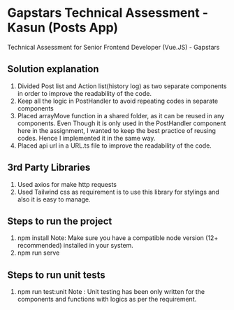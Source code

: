 # Gapstars Technical Assessment - Kasun (Posts App)
Technical Assessment for Senior Frontend Developer (Vue.JS) - Gapstars

## Solution explanation

1. Divided Post list and Action list(history log) as two separate components in order to improve the readability of the code.
2. Keep all the logic in PostHandler to avoid repeating codes in separate components
3. Placed arrayMove function in a shared folder, as it can be reused in any components. Even Though it is only used in the PostHandler component here in the assignment, I wanted to keep the best practice of reusing codes. Hence I implemented it in the same way. 
4. Placed api url in a URL.ts file to improve the readability of the code.


## 3rd Party Libraries

1. Used axios for make http requests
2. Used Tailwind css as requirement is to use this library for stylings and also it is easy to manage.


## Steps to run the project

1. npm install
Note: Make sure you have a compatible node version (12+ recommended) installed in your system.
2. npm run serve


## Steps to run unit tests

1. npm run test:unit
Note : Unit testing has been only written for the components and functions with logics as per the requirement.

